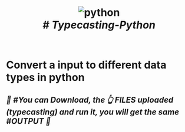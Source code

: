 <h1 align="center">
  <img src="https://cdn-icons-png.flaticon.com/128/2570/2570575.png" alt="python" title="python" ><br>
  <b><i># Typecasting-Python</i></b>
</h1><br>
<h1>
Convert a input to different data types in python
</h1>
<h2>
  <i>
 <p>
🚀 #You can Download, the 👆 FILES uploaded (typecasting)  and run it, you will get the same #OUTPUT 🚀
</p>
</i>
</h2> 
